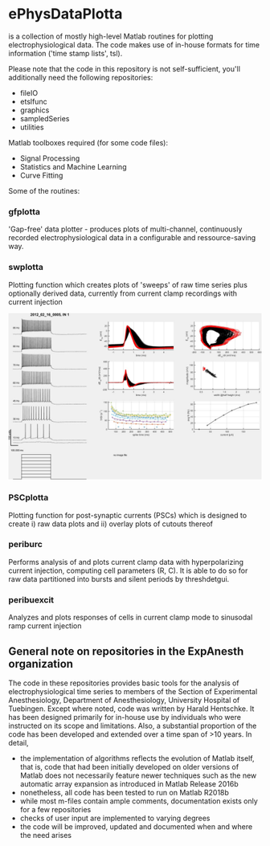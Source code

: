 # ePhysDataPlotta

is a collection of mostly high-level Matlab routines for plotting electrophysiological data. The code makes use of in-house formats for time information ('time stamp lists', tsl).

Please note that the code in this repository is not self-sufficient, you'll additionally need the following repositories:
* fileIO
* etslfunc
* graphics
* sampledSeries
* utilities
 
Matlab toolboxes required (for some code files):
* Signal Processing
* Statistics and Machine Learning
* Curve Fitting

Some of the routines:

### gfplotta
'Gap-free' data plotter - produces plots of multi-channel, continuously recorded electrophysiological data in a configurable and ressource-saving way. 

### swplotta
Plotting function which creates plots of 'sweeps' of raw time series plus optionally derived data, currently from current clamp recordings with current injection 

![snapshot](/doc/IVCurve.png)

### PSCplotta
Plotting function for post-synaptic currents (PSCs) which is designed to create i) raw data plots and ii) overlay plots of cutouts thereof 

### periburc 
Performs analysis of and plots current clamp data with hyperpolarizing current injection, computing cell parameters (R, C). It is able to do so for raw data partitioned into bursts and silent periods by threshdetgui. 

### peribuexcit
Analyzes and plots responses of cells in current clamp mode to sinusodal ramp current injection

## General note on repositories in the ExpAnesth organization
The code in these repositories provides basic tools for the analysis of electrophysiological time series to members of the Section of Experimental Anesthesiology, Department of Anesthesiology, University Hospital of Tuebingen. Except where noted, code was written by Harald Hentschke. It has been designed primarily for in-house use by individuals who were instructed on its scope and limitations. Also, a substantial proportion of the code has been developed and extended over a time span of >10 years. In detail,

* the implementation of algorithms reflects the evolution of Matlab itself, that is, code that had been initially developed on older versions of Matlab does not necessarily feature newer techniques such as the new automatic array expansion as introduced in Matlab Release 2016b
* nonetheless, all code has been tested to run on Matlab R2018b
* while most m-files contain ample comments, documentation exists only for a few repositories
* checks of user input are implemented to varying degrees
* the code will be improved, updated and documented when and where the need arises
